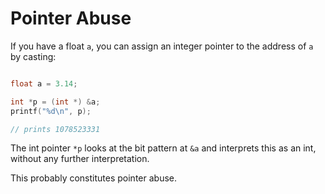 # Pointer Abuse

If you have a float `a`, you can assign an integer pointer to the address of `a` by casting:

```c

float a = 3.14;

int *p = (int *) &a;
printf("%d\n", p);

// prints 1078523331
```
The int pointer `*p` looks at the bit pattern at `&a` and interprets this as an int, without any further interpretation.

This probably constitutes pointer abuse.

